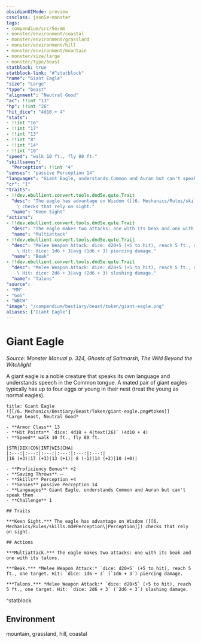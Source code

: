 ```yaml
---
obsidianUIMode: preview
cssclass: json5e-monster
tags:
- compendium/src/5e/mm
- monster/environment/coastal
- monster/environment/grassland
- monster/environment/hill
- monster/environment/mountain
- monster/size/large
- monster/type/beast
statblock: true
statblock-link: "#^statblock"
"name": "Giant Eagle"
"size": "Large"
"type": "beast"
"alignment": "Neutral Good"
"ac": !!int "13"
"hp": !!int "26"
"hit_dice": "4d10 + 4"
"stats":
- !!int "16"
- !!int "17"
- !!int "13"
- !!int "8"
- !!int "14"
- !!int "10"
"speed": "walk 10 ft., fly 80 ft."
"skillsaves":
  "Perception": !!int "4"
"senses": "passive Perception 14"
"languages": "Giant Eagle, understands Common and Auran but can't speak them"
"cr": "1"
"traits":
- !!dev.ebullient.convert.tools.dnd5e.qute.Trait
  "desc": "The eagle has advantage on Wisdom ([[6. Mechanics/Rules/skills.md#Perception\|Perception]])\
    \ checks that rely on sight."
  "name": "Keen Sight"
"actions":
- !!dev.ebullient.convert.tools.dnd5e.qute.Trait
  "desc": "The eagle makes two attacks: one with its beak and one with its talons."
  "name": "Multiattack"
- !!dev.ebullient.convert.tools.dnd5e.qute.Trait
  "desc": "Melee Weapon Attack: dice: d20+5 (+5 to hit), reach 5 ft., one target.\
    \ Hit: dice: 1d6 + 3|avg (1d6 + 3) piercing damage."
  "name": "Beak"
- !!dev.ebullient.convert.tools.dnd5e.qute.Trait
  "desc": "Melee Weapon Attack: dice: d20+5 (+5 to hit), reach 5 ft., one target.\
    \ Hit: dice: 2d6 + 3|avg (2d6 + 3) slashing damage."
  "name": "Talons"
"source":
- "MM"
- "GoS"
- "WBtW"
"image": "/compendium/bestiary/beast/token/giant-eagle.png"
aliases: ["Giant Eagle"]
---
```

# Giant Eagle
*Source: Monster Manual p. 324, Ghosts of Saltmarsh, The Wild Beyond the Witchlight*  

A giant eagle is a noble creature that speaks its own language and understands speech in the Common tongue. A mated pair of giant eagles typically has up to four eggs or young in their nest (treat the young as normal eagles).

```ad-statblock
title: Giant Eagle
![[/6. Mechanics/Bestiary/Beast/Token/giant-eagle.png#token]]
*Large beast, Neutral Good*

- **Armor Class** 13 
- **Hit Points** `dice: 4d10 + 4|text(26)` (4d10 + 4) 
- **Speed** walk 10 ft., fly 80 ft.

|STR|DEX|CON|INT|WIS|CHA|
|:---:|:---:|:---:|:---:|:---:|:---:|
|16 (+3)|17 (+3)|13 (+1)| 8 (-1)|14 (+2)|10 (+0)|

- **Proficiency Bonus** +2
- **Saving Throws** ⏤
- **Skills** Perception +4
- **Senses** passive Perception 14
- **Languages** Giant Eagle, understands Common and Auran but can't speak them
- **Challenge** 1

## Traits

***Keen Sight.*** The eagle has advantage on Wisdom ([[6. Mechanics/Rules/skills.md#Perception\|Perception]]) checks that rely on sight.

## Actions

***Multiattack.*** The eagle makes two attacks: one with its beak and one with its talons.

***Beak.*** *Melee Weapon Attack:* `dice: d20+5` (+5 to hit), reach 5 ft., one target. Hit: `dice: 1d6 + 3` (`1d6 + 3`) piercing damage.

***Talons.*** *Melee Weapon Attack:* `dice: d20+5` (+5 to hit), reach 5 ft., one target. Hit: `dice: 2d6 + 3` (`2d6 + 3`) slashing damage.
```
^statblock

## Environment

mountain, grassland, hill, coastal